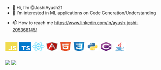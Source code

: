 - 👋 Hi, I’m @JoshiAyush21
- 👀 I’m interested in ML applications on Code Generation/Understanding
<!---- 💞️ I’m looking to collaborate on ...--->
- 📫 How to reach me https://www.linkedin.com/in/ayush-joshi-205368145/

<!---
 ![Ascii_art](./Ascii_art.jpeg)
 --->
<!---
JoshiAyush21/JoshiAyush21 is a ✨ special ✨ repository because its `README.md` (this file) appears on your GitHub profile.
You can click the Preview link to take a look at your changes.
--->
<div style="display: inline_block"><br>
 <img align="center" alt="Ayush-Js" height="30" width="40"  src="https://raw.githubusercontent.com/devicons/devicon/master/icons/javascript/javascript-plain.svg">
  <img align="center" alt="Ayush-Ts" height="30" width="40" src="https://raw.githubusercontent.com/devicons/devicon/master/icons/typescript/typescript-plain.svg">
   <img align="center" alt="Ayush-React" height="30" width="40" s      src="https://raw.githubusercontent.com/devicons/devicon/master/icons/react/react-original.svg">
 <img align="center" alt="Ayush-React" height="30" width="40" s      src="https://github.com/devicons/devicon/blob/master/icons/angularjs/angularjs-original.svg">
   <img align="center" alt="Ayush-HTML" height="30" width="40" src="https://raw.githubusercontent.com/devicons/devicon/master/icons/html5/html5-original.svg">
     <img align="center" alt="Ayush-CSS" height="30" width="40" src="https://raw.githubusercontent.com/devicons/devicon/master/icons/css3/css3-original.svg">
     <img align="center" alt="Ayush-Python" height="30" width="40" src="https://raw.githubusercontent.com/devicons/devicon/master/icons/python/python-original.svg">
       <img align="center" alt="Ayush-Csharp" height="30" width="40" src="https://raw.githubusercontent.com/devicons/devicon/master/icons/csharp/csharp-original.svg">
        <img align="center" alt="Ayush-Csharp" height="30" width="40" src="https://github.com/devicons/devicon/blob/master/icons/java/java-original.svg">    
</div>

 ##

<div> 
       
<a href = "mailto:joshiayush21.professional@gmail.com"><img src="https://img.shields.io/badge/-Gmail-%23333?style=for-the-badge&logo=gmail&logoColor=white" target="_blank"></a>
<a href="https://www.linkedin.com/in/ayush-joshi-205368145" target="_blank"><img src="https://img.shields.io/badge/-LinkedIn-%230077B5?style=for-the-badge&logo=linkedin&logoColor=white" target="_blank"></a> 
         
</div>
         
     
